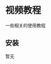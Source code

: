 # 视频教程

一些相关的使用教程

## 安装

暂无

<!-- <video src='https://qinvideo.org/videos/install.mp4' :poster="$withBase('/video.jpg')" controls></video>    -->
